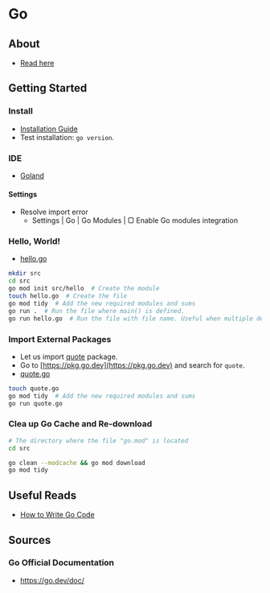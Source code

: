 # Go

## About

* [Read here](https://go.dev/doc/)

## Getting Started

### Install

* [Installation Guide](https://go.dev/doc/)
* Test installation: `go version`.

### IDE

* [Goland](https://www.jetbrains.com/go)

#### Settings

* Resolve import error
  * Settings | Go | Go Modules | ▢ Enable Go modules integration

### Hello, World!

* [hello.go](src/hello.go)

```bash
mkdir src
cd src
go mod init src/hello  # Create the module
touch hello.go  # Create the file
go mod tidy  # Add the new required modules and sums
go run .  # Run the file where main() is defined.
go run hello.go  # Run the file with file name. Useful when multiple declarations of main() present in the same module.
```

### Import External Packages

* Let us import [quote](https://pkg.go.dev/search?q=quote) package.
* Go to [https://pkg.go.dev](https://pkg.go.dev) and search for `quote`.
* [quote.go](src/quote.go)

```bash
touch quote.go
go mod tidy  # Add the new required modules and sums
go run quote.go
```

### Clea up Go Cache and Re-download

```bash
# The directory where the file "go.mod" is located
cd src

go clean --modcache && go mod download
go mod tidy 
```

## Useful Reads

* [How to Write Go Code](https://go.dev/doc/code)

## Sources

### Go Official Documentation

* https://go.dev/doc/
